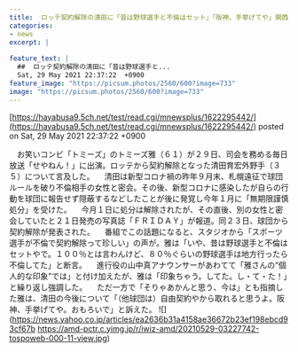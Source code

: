 ```yaml
---
title:  ロッテ契約解除の清田に「昔は野球選手と不倫はセット」「阪神、手挙げてや」関西大物芸人が指摘  
categories:
- news
excerpt: |
  
feature_text: |
  ##  ロッテ契約解除の清田に「昔は野球選手と...
  Sat, 29 May 2021 22:37:22  +0900
feature_image: "https://picsum.photos/2560/600?image=733"
image: "https://picsum.photos/2560/600?image=733"
---
```


[https://hayabusa9.5ch.net/test/read.cgi/mnewsplus/1622295442/](https://hayabusa9.5ch.net/test/read.cgi/mnewsplus/1622295442/)
posted on Sat, 29 May 2021 22:37:22  +0900

<!--more-->

　お笑いコンビ「トミーズ」のトミーズ雅（６１）が２９日、司会を務める毎日放送「せやねん！」に出演。ロッテから契約解除となった清田育宏外野手（３５）について言及した。 　清田は新型コロナ禍の昨年９月末、札幌遠征で球団ルールを破り不倫相手の女性と密会。その後、新型コロナに感染したが自らの行動を球団に報告せず隠蔽するなどしたことが後に発覚し今年１月に「無期限謹慎処分」を受けた。 　今月１日に処分は解除されたが、その直後、別の女性と密会していたと２１日発売の写真誌「ＦＲＩＤＡＹ」が報道。同２３日、球団から契約解除が発表された。 　番組でこの話題になると、スタジオから「スポーツ選手が不倫で契約解除って珍しい」の声が。雅は「いや、昔は野球選手と不倫はセットやで。１００％とは言わんけど、８０％ぐらいの野球選手は地方行ったら不倫してた」と断言。 　進行役の山中真アナウンサーがあわてて「雅さんの“個人的な印象”では」と付け加えたが、雅は「印象ちゃう。してた。し・て・た！」と繰り返し強調した。 　ただ一方で「そりゃあかんと思う、今は」とも指摘した雅は、清田の今後について「（他球団は）自由契約やから取れると思うよ。阪神、手挙げてや。おもろいで」と訴えた。 ![](https://news.yahoo.co.jp/articles/ea2636b31a4158ae36672b23ef198ebcd93cf67b https://amd-pctr.c.yimg.jp/r/iwiz-amd/20210529-03227742-tospoweb-000-11-view.jpg)
